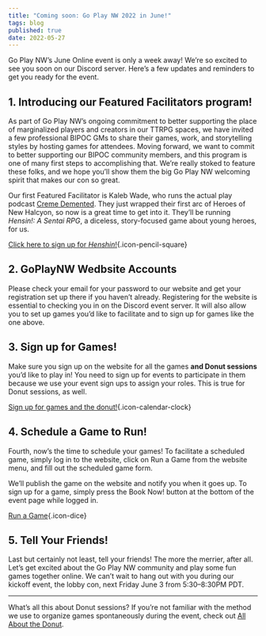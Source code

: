 ```yaml
---
title: "Coming soon: Go Play NW 2022 in June!"
tags: blog
published: true
date: 2022-05-27
---
```


Go Play NW’s June Online event is only a week away! We’re so excited to see you soon on our Discord server. Here’s a few updates and reminders to get you ready for the event.

## 1. Introducing our Featured Facilitators program!
As part of Go Play NW’s ongoing commitment to better supporting the place of marginalized players and creators in our TTRPG spaces, we have invited a few professional BIPOC GMs to share their games, work, and storytelling styles by hosting games for attendees. Moving forward, we want to commit to better supporting our BIPOC community members, and this program is one of many first steps to accomplishing that. We’re really stoked to feature these folks, and we hope you’ll show them the big Go Play NW welcoming spirit that makes our con so great.

Our first Featured Facilitator is Kaleb Wade, who runs the actual play podcast [Creme Demented](https://anchor.fm/creme-demented-actual-plays). They just wrapped their first arc of Heroes of New Halcyon, so now is a great time to get into it. They’ll be running *Hensin!: A Sentai RPG*, a diceless, story-focused game about young heroes, for us. 

[Click here to sign up for *Henshin*!](https://goplaynw.org/events/henshin-a-sentai-rpg/){.icon-pencil-square}

## 2. GoPlayNW Wedbsite Accounts
Please check your email for your password to our website and get your registration set up there if you haven’t already. Registering for the website is essential to checking you in on the Discord event server. It will also allow you to set up games you’d like to facilitate and to sign up for games like the one above.

## 3. Sign up for Games!
Make sure you sign up on the website for all the games **and Donut sessions** you’d like to play in! You need to sign up for events to participate in them because we use your event sign ups to assign your roles. This is true for Donut sessions, as well.

[Sign up for games and the donut!](/events){.icon-calendar-clock}

## 4. Schedule a Game to Run!
Fourth, now’s the time to schedule your games! To facilitate a scheduled game, simply log in to the website, click on Run a Game from the website menu, and fill out the scheduled game form. 

We’ll publish the game on the website and notify you when it goes up. To sign up for a game, simply press the Book Now! button at the bottom of the event page while logged in.

[Run a Game](run-an-event){.icon-dice}

## 5. Tell Your Friends!
Last but certainly not least, tell your friends! The more the merrier, after all. Let’s get excited about the Go Play NW community and play some fun games together online. We can’t wait to hang out with you during our kickoff event, the lobby con, next Friday June 3 from 5:30–8:30PM PDT. 

---
What’s all this about Donut sessions? If you’re not familiar with the method we use to organize games spontaneously during the event, check out [All About the Donut](/the-donut).


